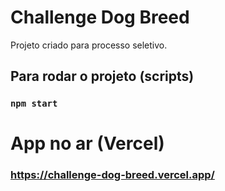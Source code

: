 # Challenge Dog Breed

Projeto criado para processo seletivo.

## Para rodar o projeto (scripts)

### `npm start`

# App no ar (Vercel)

### https://challenge-dog-breed.vercel.app/

